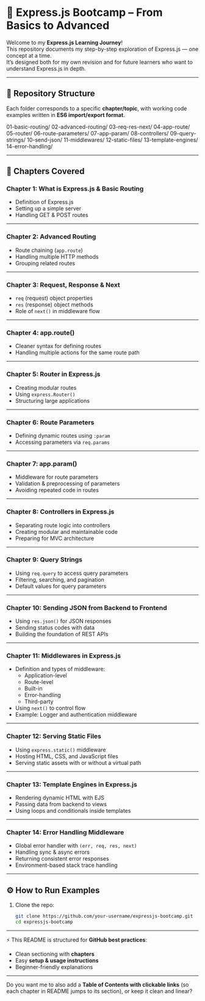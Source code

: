 # 🚀 Express.js Bootcamp – From Basics to Advanced

Welcome to my **Express.js Learning Journey**!  
This repository documents my step-by-step exploration of Express.js — one concept at a time.  
It’s designed both for my own revision and for future learners who want to understand Express.js in depth.

---

## 📂 Repository Structure

Each folder corresponds to a specific **chapter/topic**, with working code examples written in **ES6 import/export format**.

01-basic-routing/
02-advanced-routing/
03-req-res-next/
04-app-route/
05-router/
06-route-parameters/
07-app-param/
08-controllers/
09-query-strings/
10-send-json/
11-middlewares/
12-static-files/
13-template-engines/
14-error-handling/


---

## 📑 Chapters Covered

### **Chapter 1: What is Express.js & Basic Routing**
- Definition of Express.js
- Setting up a simple server
- Handling GET & POST routes

---

### **Chapter 2: Advanced Routing**
- Route chaining (`app.route`)
- Handling multiple HTTP methods
- Grouping related routes

---

### **Chapter 3: Request, Response & Next**
- `req` (request) object properties
- `res` (response) object methods
- Role of `next()` in middleware flow

---

### **Chapter 4: app.route()**
- Cleaner syntax for defining routes
- Handling multiple actions for the same route path

---

### **Chapter 5: Router in Express.js**
- Creating modular routes
- Using `express.Router()`
- Structuring large applications

---

### **Chapter 6: Route Parameters**
- Defining dynamic routes using `:param`
- Accessing parameters via `req.params`

---

### **Chapter 7: app.param()**
- Middleware for route parameters
- Validation & preprocessing of parameters
- Avoiding repeated code in routes

---

### **Chapter 8: Controllers in Express.js**
- Separating route logic into controllers
- Creating modular and maintainable code
- Preparing for MVC architecture

---

### **Chapter 9: Query Strings**
- Using `req.query` to access query parameters
- Filtering, searching, and pagination
- Default values for query parameters

---

### **Chapter 10: Sending JSON from Backend to Frontend**
- Using `res.json()` for JSON responses
- Sending status codes with data
- Building the foundation of REST APIs

---

### **Chapter 11: Middlewares in Express.js**
- Definition and types of middleware:
  - Application-level
  - Route-level
  - Built-in
  - Error-handling
  - Third-party
- Using `next()` to control flow
- Example: Logger and authentication middleware

---

### **Chapter 12: Serving Static Files**
- Using `express.static()` middleware
- Hosting HTML, CSS, and JavaScript files
- Serving static assets with or without a virtual path

---

### **Chapter 13: Template Engines in Express.js**
- Rendering dynamic HTML with EJS
- Passing data from backend to views
- Using loops and conditionals inside templates

---

### **Chapter 14: Error Handling Middleware**
- Global error handler with `(err, req, res, next)`
- Handling sync & async errors
- Returning consistent error responses
- Environment-based stack trace handling

---

## ⚙️ How to Run Examples

1. Clone the repo:
   ```bash
   git clone https://github.com/your-username/expressjs-bootcamp.git
   cd expressjs-bootcamp


---

⚡ This README is structured for **GitHub best practices**:  
- Clean sectioning with **chapters**  
- Easy **setup & usage instructions**  
- Beginner-friendly explanations  

---

Do you want me to also add a **Table of Contents with clickable links** (so each chapter in README jumps to its section), or keep it clean and linear?
